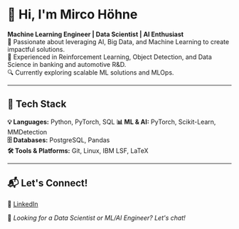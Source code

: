 # 👋 Hi, I'm Mirco Höhne

**Machine Learning Engineer | Data Scientist | AI Enthusiast**  
🚀 Passionate about leveraging AI, Big Data, and Machine Learning to create impactful solutions.  
🎯 Experienced in Reinforcement Learning, Object Detection, and Data Science in banking and automotive R&D.  
🔍 Currently exploring scalable ML solutions and MLOps.  

---

## 🔧 Tech Stack

**💡 Languages:** Python, PyTorch, SQL
**📊 ML & AI:** PyTorch, Scikit-Learn, MMDetection  
**🗄 Databases:** PostgreSQL, Pandas  
**🛠 Tools & Platforms:** Git, Linux, IBM LSF, LaTeX

[//]: # (---)

[//]: # ()
[//]: # (## 🚀 Featured Projects)

[//]: # ()
[//]: # (### 🎴 **MTG Card Recommender &#40;In Progress&#41;**)

[//]: # (A Machine Learning-powered recommendation system for Magic: The Gathering. Uses NLP and data-driven analysis to suggest optimal card choices.  )

[//]: # (**Tech:** Python, Scikit-Learn, NLP, PostgreSQL  )

[//]: # (🔗 [GitHub Repo]&#40;#&#41;)

[//]: # ()
[//]: # (### 📉 **Smart Dataset Reduction for Object Detection**)

[//]: # (Reduced dataset size by **40%** while increasing Faster R-CNN model performance using MMDetection and BDD100K data.  )

[//]: # (**Tech:** PyTorch, MMDetection, Faster R-CNN  )

[//]: # (🔗 [GitHub Repo]&#40;#&#41;)

[//]: # ()
[//]: # (### 📈 **Reinforcement Learning for Financial Markets**)

[//]: # (Developed and tested RL-based trading strategies during an internship at a major German bank.  )

[//]: # (**Tech:** OpenAI Gym, TensorFlow, RLlib  )

[//]: # (🔗 [GitHub Repo]&#40;#&#41;)

[//]: # (---)

[//]: # ()
[//]: # (## 📊 GitHub Stats)

[//]: # ()
[//]: # (![Mirco's GitHub Stats]&#40;https://github-readme-stats.vercel.app/api?username=mircohoehne&show_icons=true&theme=radical&#41;  )

[//]: # (![Top Languages]&#40;https://github-readme-stats.vercel.app/api/top-langs/?username=mircohoehne&layout=compact&theme=radical&#41;)

---

## 📬 Let's Connect!

🔗 [LinkedIn](https://www.linkedin.com/in/mircohoehne/)  

🚀 *Looking for a Data Scientist or ML/AI Engineer? Let's chat!*  


<!--
**mircohoehne/mircohoehne** is a ✨ _special_ ✨ repository because its `README.md` (this file) appears on your GitHub profile.

Here are some ideas to get you started:

- 🔭 I’m currently working on ...
- 🌱 I’m currently learning ...
- 👯 I’m looking to collaborate on ...
- 🤔 I’m looking for help with ...
- 💬 Ask me about ...
- 📫 How to reach me: ...
- 😄 Pronouns: ...
- ⚡ Fun fact: ...
-->
